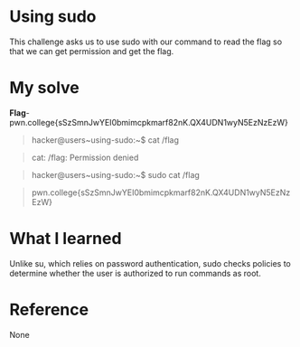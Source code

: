 # Using sudo
This challenge asks us to use sudo with our command to read the flag so that we can get permission and get the flag.
# My solve
**Flag**-pwn.college{sSzSmnJwYEI0bmimcpkmarf82nK.QX4UDN1wyN5EzNzEzW}

>hacker@users~using-sudo:~$ cat /flag

>cat: /flag: Permission denied

>hacker@users~using-sudo:~$ sudo cat /flag

>pwn.college{sSzSmnJwYEI0bmimcpkmarf82nK.QX4UDN1wyN5EzNzEzW}

# What I learned
Unlike su, which relies on password authentication, sudo checks policies to determine whether the user is authorized to run commands as root. 

# Reference
None
